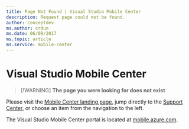 ```yaml
---
title: Page Not Found | Visual Studio Mobile Center
description: Request page could not be found.
author: conceptdev
ms.author: crdun
ms.date: 06/09/2017
ms.topic: article
ms.service: mobile-center
---
```


# Visual Studio Mobile Center

> [!WARNING] **The page you were looking for does not exist**

Please visit the [Mobile Center landing page](https://docs.microsoft.com/en-us/mobile-center/), jump directly to the [Support Center](https://docs.microsoft.com/en-us/mobile-center/general/support-center),
or choose an item from the navigation to the left.

The Visual Studio Mobile Center portal is located at [mobile.azure.com](https://mobile.azure.com).

